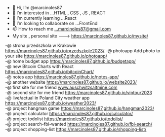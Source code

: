 - 👋 Hi, I’m @marcinoles87
- 👀 I’m interested in ...HTML , CSS , JS , REACT
- 🌱 I’m currently learning ...React
- 💞️ I’m looking to collaborate on ...FrontEnd
- 📫 How to reach me ...marcinoles87@gmail.com
- My site , personal site ---> https://marcinoles87.github.io/mysite/

-@ strona przedszkola w Krakowie https://marcinoles87.github.io/przedszkole2023/
-@ photoapp Add photo to your site https://marcinoles87.github.io/photoapp/ </br>
-@ home budget app https://marcinoles87.github.io/budgetapp/ </br>
-@ new Bitcoin Charts with React https://marcinoles87.github.io/bitcoinChart/ </br>
-@ notes app https://marcinoles87.github.io/notes-app/ </br>
-@ another website https://marcinoles87.github.io/website2023/ </br>
-@ first site for me friend www.auschwitzsaltmine.com <br>
-@ second site for me friend https://marcinoles87.github.io/viptour2023 <br>
-@ live/actual in Poland City weather app https://marcinoles87.github.io/weather2023/ <br>
-@ project hangman game https://marcinoles87.github.io/hangman2023/ <br>
-@ project calculator https://marcinoles87.github.io/calculator/ <br>
-@ project todolist https://marcinoles87.github.io/todolist/ <br>
-@ project search-fbi-wanted https://marcinoles87.github.io/fbi-search/ <br>
-@ project shopping-list https://marcinoles87.github.io/shopping-list/ <br>


<!---
marcinoles87/marcinoles87 is a ✨ special ✨ repository because its `README.md` (this file) appears on your GitHub profile.
You can click the Preview link to take a look at your changes.
--->
